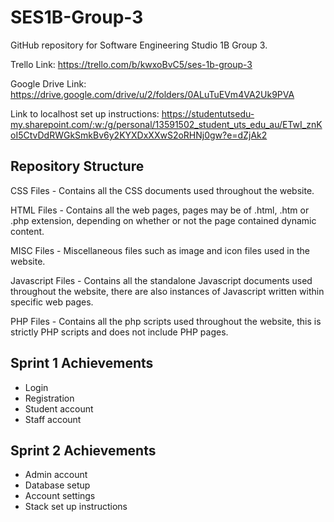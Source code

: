 # SES1B-Group-3
GitHub repository for Software Engineering Studio 1B Group 3.

Trello Link: https://trello.com/b/kwxoBvC5/ses-1b-group-3

Google Drive Link: https://drive.google.com/drive/u/2/folders/0ALuTuEVm4VA2Uk9PVA

Link to localhost set up instructions: https://studentutsedu-my.sharepoint.com/:w:/g/personal/13591502_student_uts_edu_au/ETwI_znKoI5CtvDdRWGkSmkBv6y2KYXDxXXwS2oRHNj0gw?e=dZjAk2

## Repository Structure
CSS Files - Contains all the CSS documents used throughout the website.

HTML Files - Contains all the web pages, pages may be of .html, .htm or .php extension, depending on whether or not the page contained dynamic content.

MISC Files - Miscellaneous files such as image and icon files used in the website.

Javascript Files - Contains all the standalone Javascript documents used throughout the website, there are also instances of Javascript written within specific web pages.

PHP Files - Contains all the php scripts used throughout the website, this is strictly PHP scripts and does not include PHP pages. 

## Sprint 1 Achievements
* Login
* Registration 
* Student account 
* Staff account

## Sprint 2 Achievements
* Admin account
* Database setup
* Account settings
* Stack set up instructions

